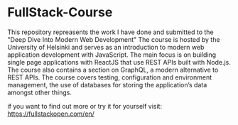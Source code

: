# FullStack-Course
This repository repreasents the work I have done and submitted to the "Deep Dive Into Modern Web Development"
The course is hosted by the University of Helsinki and serves as an introduction to modern web application development with JavaScript. 
The main focus is on building single page applications with ReactJS that use REST APIs built with Node.js.
The course also contains a section on GraphQL, a modern alternative to REST APIs.
The course covers testing, configuration and environment management, the use of databases for storing the application’s data amongst other things.

if you want to find out more or try it for yourself visit: https://fullstackopen.com/en/
